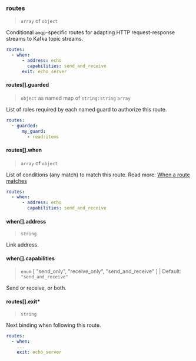 ### routes

> `array` of `object`

Conditional `amqp`-specific routes for adapting HTTP request-response streams to Kafka topic streams.

```yaml
routes:
  - when:
      - address: echo
        capabilities: send_and_receive
      exit: echo_server
```

#### routes[].guarded

> `object` as named map of `string:string` `array`

List of roles required by each named guard to authorize this route.

```yaml
routes:
  - guarded:
      my_guard:
        - read:items
```

#### routes[].when

> `array` of `object`

List of conditions (any match) to match this route.
Read more: [When a route matches](../../../../../concepts/bindings.md#when-a-route-matches)

```yaml
routes:
  - when:
      - address: echo
        capabilities: send_and_receive
```

#### when[].address

> `string`

Link address.

#### when[].capabilities

> `enum` [ "send_only", "receive_only", "send_and_receive" ] | Default: `"send_and_receive"`

Send or receive, or both.

#### routes[].exit\*

> `string`

Next binding when following this route.

```yaml
routes:
  - when:
    ...
    exit: echo_server
```
